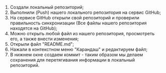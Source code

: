 1. Создали локальный репозиторий;
2. Выполнили (Push) нашего локального репозитория на сервис GitHub;
3. На сервисе GitHub открыли свой репозиторий и проверили правильность синхронизации (Все файлы нашего репозитория находятся на GitHub);
4. Можно открыть любой файл из нашего репозитория, просмотреть его, а также внести изменения;
5. Открыли файл "README.md";
6. Нажали в контекстном меню "Карандаш" и редактируем файл;
7. В нижнем окне создаем коммит - таким образом мы делаем сохранения для перетягивания информации в локальный репозиторий.
